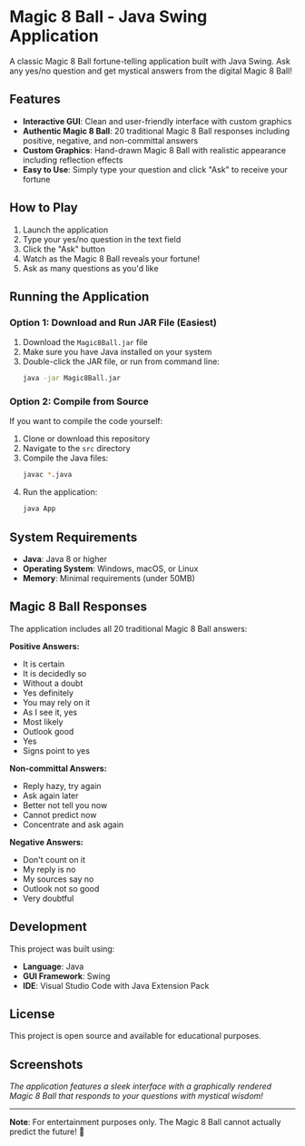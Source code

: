# Magic 8 Ball - Java Swing Application

A classic Magic 8 Ball fortune-telling application built with Java Swing. Ask any yes/no question and get mystical answers from the digital Magic 8 Ball!

## Features

- **Interactive GUI**: Clean and user-friendly interface with custom graphics
- **Authentic Magic 8 Ball**: 20 traditional Magic 8 Ball responses including positive, negative, and non-committal answers
- **Custom Graphics**: Hand-drawn Magic 8 Ball with realistic appearance including reflection effects
- **Easy to Use**: Simply type your question and click "Ask" to receive your fortune

## How to Play

1. Launch the application
2. Type your yes/no question in the text field
3. Click the "Ask" button
4. Watch as the Magic 8 Ball reveals your fortune!
5. Ask as many questions as you'd like

## Running the Application

### Option 1: Download and Run JAR File (Easiest)

1. Download the `Magic8Ball.jar` file
2. Make sure you have Java installed on your system
3. Double-click the JAR file, or run from command line:
   ```bash
   java -jar Magic8Ball.jar
   ```

### Option 2: Compile from Source

If you want to compile the code yourself:

1. Clone or download this repository
2. Navigate to the `src` directory
3. Compile the Java files:
   ```bash
   javac *.java
   ```
4. Run the application:
   ```bash
   java App
   ```

## System Requirements

- **Java**: Java 8 or higher
- **Operating System**: Windows, macOS, or Linux
- **Memory**: Minimal requirements (under 50MB)


## Magic 8 Ball Responses

The application includes all 20 traditional Magic 8 Ball answers:

**Positive Answers:**
- It is certain
- It is decidedly so
- Without a doubt
- Yes definitely
- You may rely on it
- As I see it, yes
- Most likely
- Outlook good
- Yes
- Signs point to yes

**Non-committal Answers:**
- Reply hazy, try again
- Ask again later
- Better not tell you now
- Cannot predict now
- Concentrate and ask again

**Negative Answers:**
- Don't count on it
- My reply is no
- My sources say no
- Outlook not so good
- Very doubtful

## Development

This project was built using:
- **Language**: Java
- **GUI Framework**: Swing
- **IDE**: Visual Studio Code with Java Extension Pack

## License

This project is open source and available for educational purposes.

## Screenshots

*The application features a sleek interface with a graphically rendered Magic 8 Ball that responds to your questions with mystical wisdom!*

---

**Note**: For entertainment purposes only. The Magic 8 Ball cannot actually predict the future! 🎱

